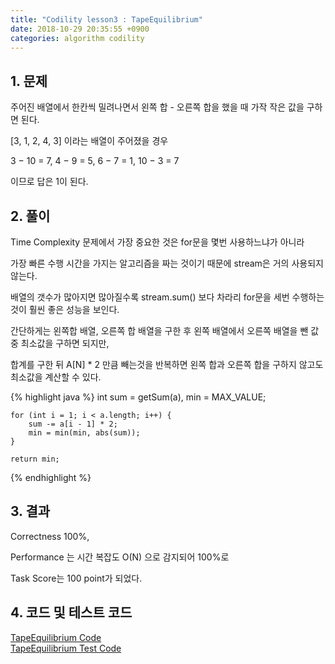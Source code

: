 ```yaml
---
title: "Codility lesson3 : TapeEquilibrium"
date: 2018-10-29 20:35:55 +0900
categories: algorithm codility
---
```


## 1. 문제

주어진 배열에서 한칸씩 밀려나면서 왼쪽 합 - 오른쪽 합을 했을 때 가작 작은 값을 구하면 된다.

[3, 1, 2, 4, 3] 이라는 배열이 주어졌을 경우

3 − 10 = 7, 4 − 9 = 5, 6 − 7 = 1, 10 − 3 = 7

이므로 답은 1이 된다.


## 2. 풀이

Time Complexity 문제에서 가장 중요한 것은 for문을 몇번 사용하느냐가 아니라

가장 빠른 수행 시간을 가지는 알고리즘을 짜는 것이기 때문에 stream은 거의 사용되지 않는다.

배열의 갯수가 많아지면 많아질수록 stream.sum() 보다 차라리 for문을 세번 수행하는 것이 훨씬 좋은 성능을 보인다.  

간단하게는 왼쪽합 배열, 오른쪽 합 배열을 구한 후 왼쪽 배열에서 오른쪽 배열을 뺀 값 중 최소값을 구하면 되지만,

합계를 구한 뒤 A[N] * 2 만큼 빼는것을 반복하면 왼쪽 합과 오른쪽 합을 구하지 않고도 최소값을 계산할 수 있다. 


{% highlight java %}
    int sum = getSum(a),
        min = MAX_VALUE;
    
    for (int i = 1; i < a.length; i++) {
        sum -= a[i - 1] * 2;
        min = min(min, abs(sum));
    }
    
    return min;
{% endhighlight %}

## 3. 결과
Correctness 100%,

Performance 는 시간 복잡도 O(N) 으로 감지되어 100%로

Task Score는 100 point가 되었다.


## 4. 코드 및 테스트 코드
<div markdown="0">
    <a href="https://github.com/parksolo/algoStudy/blob/master/src/main/codility/lesson/lesson3/TapeEquilibrium.java"
       class="btn btn-success" 
       target="_blank">
       TapeEquilibrium Code
    </a>
</div>   
<div markdown="0">
    <a href="https://github.com/parksolo/algoStudy/blob/master/src/test/codility/lesson/lesson3/TapeEquilibriumTest.java"
       class="btn btn-warning" 
       target="_blank">
       TapeEquilibrium Test Code
    </a>
</div>


